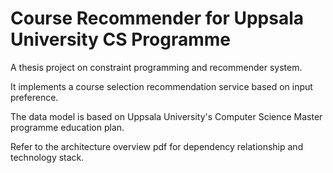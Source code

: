 # Course Recommender for Uppsala University CS  Programme

A thesis project on constraint programming and recommender system.

It implements a course selection recommendation service based on input preference.

The data model is based on Uppsala University's Computer Science Master programme education plan.

Refer to the architecture overview pdf for dependency relationship and technology stack.
